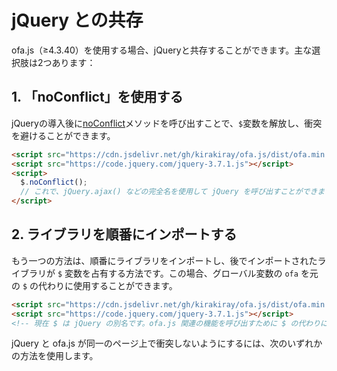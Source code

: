 # jQuery との共存

ofa.js（≥4.3.40）を使用する場合、jQueryと共存することができます。主な選択肢は2つあります：

## 1. 「noConflict」を使用する

jQueryの導入後に[noConflict](https://api.jquery.com/jQuery.noConflict/)メソッドを呼び出すことで、`$`変数を解放し、衝突を避けることができます。

```html
<script src="https://cdn.jsdelivr.net/gh/kirakiray/ofa.js/dist/ofa.min.js"></script>
<script src="https://code.jquery.com/jquery-3.7.1.js"></script>
<script>
  $.noConflict();
  // これで、jQuery.ajax() などの完全名を使用して jQuery を呼び出すことができます。。
</script>
```

## 2. ライブラリを順番にインポートする

もう一つの方法は、順番にライブラリをインポートし、後でインポートされたライブラリが `$` 変数を占有する方法です。この場合、グローバル変数の `ofa` を元の `$` の代わりに使用することができます。

```html
<script src="https://cdn.jsdelivr.net/gh/kirakiray/ofa.js/dist/ofa.min.js"></script>
<script src="https://code.jquery.com/jquery-3.7.1.js"></script>
<!-- 現在 $ は jQuery の別名です。ofa.js 関連の機能を呼び出すために $ の代わりに ofa を使用することができます -->
```

jQuery と ofa.js が同一のページ上で衝突しないようにするには、次のいずれかの方法を使用します。